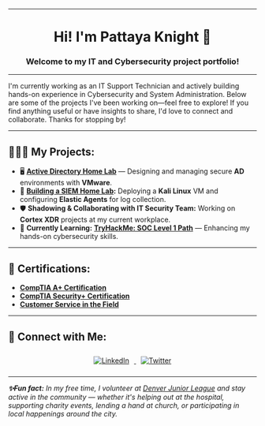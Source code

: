 

--------------------------------------------------------------------------------------------------------------------------------------------------------------------------------
 
<h1 align="center">Hi! I'm Pattaya Knight 👋</h1>
<h3 align="center">Welcome to my IT and Cybersecurity project portfolio!</h3>
<hr> I'm currently working as an IT Support Technician and actively building hands-on experience in Cybersecurity and System Administration.
Below are some of the projects I've been working on—feel free to explore! If you find anything useful or have insights to share, I'd love to connect and collaborate.
Thanks for stopping by!
<hr>

## 👩🏻‍💻 **My Projects:**

- 🖥️ **[Active Directory Home Lab](https://github.com/PSTechAndCoffee/ActiveDirectoryLab)** — Designing and managing secure **AD** environments with **VMware**.
- 🚀 **[Building a SIEM Home Lab](https://github.com/PSTechAndCoffee/ElasticSIEMLab/tree/main):** Deploying a **Kali Linux** VM and configuring **Elastic Agents** for log collection.
- 🛡️ **Shadowing & Collaborating with IT Security Team:** Working on **Cortex XDR** projects at my current workplace.
- 🌱 **Currently Learning:** [**TryHackMe: SOC Level 1 Path**](https://tryhackme.com/r/p/PSaohin) — Enhancing my hands-on cybersecurity skills.

<hr>

## 📄 **Certifications:**

- [**CompTIA A+ Certification**](https://www.credly.com/badges/1ad9ad0a-f9e5-4979-bfce-56c7842c1eb8/linked_in_profile)
- [**CompTIA Security+ Certification**](https://www.credly.com/badges/cdd5eebb-a02b-4dff-a50c-01ccbdb4766b/linked_in_profile)
- [**Customer Service in the Field**](https://www.linkedin.com/in/phatthaya-saohin/details/certifications/1704334502237/single-media-viewer/?profileId=ACoAACrIy5MBeVfOkacdgRWwSaSDQ3ixI0KSl08)

<hr>

## 🤳 **Connect with Me:**

<div align="center">
  <a href="https://www.linkedin.com/in/pattaya-knight/" target="_blank">
    <img src="https://img.icons8.com/doodle/40/000000/linkedin--v2.png" alt="LinkedIn" style="margin: 10px;">
  </a>
  <a href="https://x.com/SaohinPattaya" target="_blank">
    <img src="https://img.icons8.com/doodle/1x/twitter-squared--v2.png" alt="Twitter" style="margin: 10px;">
  </a>
</div>

<hr>

<em><b>✨Fun fact:</b> In my free time, I volunteer at [Denver Junior League](https://www.jld.org) and stay active in the community — whether it's helping out at the hospital, supporting charity events, lending a hand at church, or participating in local happenings around the city.</em>



<!--
**joshmadakor1/joshmadakor1** is a ✨ _special_ ✨ repository because its `README.md` (this file) appears on your GitHub profile.


- 🔭 I’m currently working on ...
- 🌱 I’m currently learning ...
- 👯 I’m looking to collaborate on ...
- 🤔 I’m looking for help with ...
- 💬 Ask me about ...
- 📫 How to reach me: ...
- 😄 Pronouns: Pat-ta-ya
- ⚡ Fun fact: ...
-->
